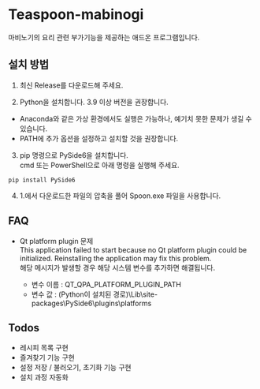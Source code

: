 # Teaspoon-mabinogi
마비노기의 요리 관련 부가기능을 제공하는 애드온 프로그램입니다.

## 설치 방법

1. 최신 Release를 다운로드해 주세요.

2. Python을 설치합니다. 3.9 이상 버전을 권장합니다.  
  + Anaconda와 같은 가상 환경에서도 실행은 가능하나, 예기치 못한 문제가 생길 수 있습니다.  
  + PATH에 추가 옵션을 설정하고 설치할 것을 권장합니다.

3. pip 명령으로 PySide6을 설치합니다.  
cmd 또는 PowerShell으로 아래 명령을 실행해 주세요.  
```
pip install PySide6
```

4. 1.에서 다운로드한 파일의 압축을 풀어 Spoon.exe 파일을 사용합니다.

## FAQ

+ Qt platform plugin 문제  
This application failed to start because no Qt platform plugin could be initialized. Reinstalling the application may fix this problem.  
해당 메시지가 발생할 경우 해당 시스템 변수를 추가하면 해결됩니다.

  + 변수 이름 : QT_QPA_PLATFORM_PLUGIN_PATH  
  + 변수 값 : (Python이 설치된 경로)\Lib\site-packages\PySide6\plugins\platforms


## Todos

 + 레시피 목록 구현
 + 즐겨찾기 기능 구현
 + 설정 저장 / 불러오기, 초기화 기능 구현
 + 설치 과정 자동화
